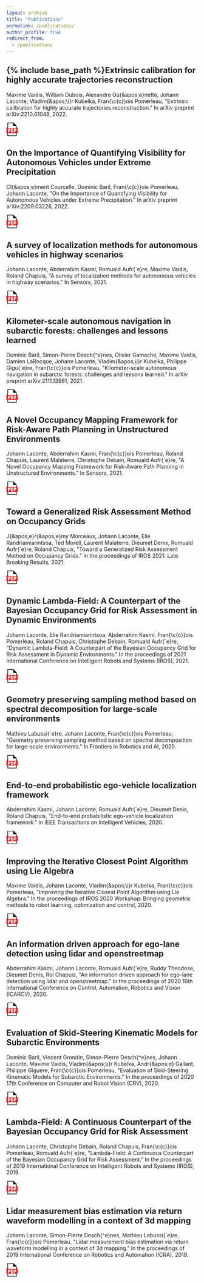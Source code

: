 ```yaml
---
layout: archive
title: "Publications"
permalink: /publications/
author_profile: true
redirect_from:
  - /publications
---
```


{% include base_path %}Extrinsic calibration for highly accurate trajectories reconstruction
------
 Maxime Vaidis,  William Dubois,  Alexandre Gu{\&apos;e}nette,  Johann Laconte,  Vladim{\&apos;\i}r Kubelka,  Fran{\c{c}}ois Pomerleau, &quot;Extrinsic calibration for highly accurate trajectories reconstruction.&quot; In arXiv preprint arXiv:2210.01048, 2022.

[![pdf](../images/pdf_icon.png)](https://scholar.google.com/scholar?q=Extrinsic+calibration+for+highly+accurate+trajectories+reconstruction)

On the Importance of Quantifying Visibility for Autonomous Vehicles under Extreme Precipitation
------
 Cl{\&apos;e}ment Courcelle,  Dominic Baril,  Fran{\c{c}}ois Pomerleau,  Johann Laconte, &quot;On the Importance of Quantifying Visibility for Autonomous Vehicles under Extreme Precipitation.&quot; In arXiv preprint arXiv:2209.03226, 2022.

[![pdf](../images/pdf_icon.png)](https://scholar.google.com/scholar?q=On+the+Importance+of+Quantifying+Visibility+for+Autonomous+Vehicles+under+Extreme+Precipitation)

A survey of localization methods for autonomous vehicles in highway scenarios
------
 Johann Laconte,  Abderrahim Kasmi,  Romuald Aufr{\`e}re,  Maxime Vaidis,  Roland Chapuis, &quot;A survey of localization methods for autonomous vehicles in highway scenarios.&quot; In Sensors, 2021.

[![pdf](../images/pdf_icon.png)](https://scholar.google.com/scholar?q=A+survey+of+localization+methods+for+autonomous+vehicles+in+highway+scenarios)

Kilometer-scale autonomous navigation in subarctic forests: challenges and lessons learned
------
 Dominic Baril,  Simon-Pierre Desch{\^e}nes,  Olivier Gamache,  Maxime Vaidis,  Damien LaRocque,  Johann Laconte,  Vladim{\&apos;\i}r Kubelka,  Philippe Gigu{\`e}re,  Fran{\c{c}}ois Pomerleau, &quot;Kilometer-scale autonomous navigation in subarctic forests: challenges and lessons learned.&quot; In arXiv preprint arXiv:2111.13981, 2021.

[![pdf](../images/pdf_icon.png)](https://scholar.google.com/scholar?q=Kilometer+scale+autonomous+navigation+in+subarctic+forests:+challenges+and+lessons+learned)

A Novel Occupancy Mapping Framework for Risk-Aware Path Planning in Unstructured Environments
------
 Johann Laconte,  Abderrahim Kasmi,  Fran{\c{c}}ois Pomerleau,  Roland Chapuis,  Laurent Malaterre,  Christophe Debain,  Romuald Aufr{\`e}re, &quot;A Novel Occupancy Mapping Framework for Risk-Aware Path Planning in Unstructured Environments.&quot; In Sensors, 2021.

[![pdf](../images/pdf_icon.png)](https://scholar.google.com/scholar?q=A+Novel+Occupancy+Mapping+Framework+for+Risk+Aware+Path+Planning+in+Unstructured+Environments)

Toward a Generalized Risk Assessment Method on Occupancy Grids
------
 J{\&apos;e}r{\&apos;e}my Morceaux,  Johann Laconte,  Elie Randriamiarintsoa,  Ted Morell,  Laurent Malaterre,  Dieumet Denis,  Romuald Aufr{\`e}re,  Roland Chapuis, &quot;Toward a Generalized Risk Assessment Method on Occupancy Grids.&quot; In the proceedings of IROS 2021: Late Breaking Results, 2021.

[![pdf](../images/pdf_icon.png)](https://scholar.google.com/scholar?q=Toward+a+Generalized+Risk+Assessment+Method+on+Occupancy+Grids)

Dynamic Lambda-Field: A Counterpart of the Bayesian Occupancy Grid for Risk Assessment in Dynamic Environments
------
 Johann Laconte,  Elie Randriamiarintsoa,  Abderrahim Kasmi,  Fran{\c{c}}ois Pomerleau,  Roland Chapuis,  Christophe Debain,  Romuald Aufr{\`e}re, &quot;Dynamic Lambda-Field: A Counterpart of the Bayesian Occupancy Grid for Risk Assessment in Dynamic Environments.&quot; In the proceedings of 2021 International Conference on Intelligent Robots and Systems (IROS), 2021.

[![pdf](../images/pdf_icon.png)](https://scholar.google.com/scholar?q=Dynamic+Lambda+Field:+A+Counterpart+of+the+Bayesian+Occupancy+Grid+for+Risk+Assessment+in+Dynamic+Environments)

Geometry preserving sampling method based on spectral decomposition for large-scale environments
------
 Mathieu Labussi{\`e}re,  Johann Laconte,  Fran{\c{c}}ois Pomerleau, &quot;Geometry preserving sampling method based on spectral decomposition for large-scale environments.&quot; In Frontiers in Robotics and AI, 2020.

[![pdf](../images/pdf_icon.png)](https://scholar.google.com/scholar?q=Geometry+preserving+sampling+method+based+on+spectral+decomposition+for+large+scale+environments)

End-to-end probabilistic ego-vehicle localization framework
------
 Abderrahim Kasmi,  Johann Laconte,  Romuald Aufr{\`e}re,  Dieumet Denis,  Roland Chapuis, &quot;End-to-end probabilistic ego-vehicle localization framework.&quot; In IEEE Transactions on Intelligent Vehicles, 2020.

[![pdf](../images/pdf_icon.png)](https://scholar.google.com/scholar?q=End+to+end+probabilistic+ego+vehicle+localization+framework)

Improving the Iterative Closest Point Algorithm using Lie Algebra
------
 Maxime Vaidis,  Johann Laconte,  Vladim{\&apos;\i}r Kubelka,  Fran{\c{c}}ois Pomerleau, &quot;Improving the Iterative Closest Point Algorithm using Lie Algebra.&quot; In the proceedings of IROS 2020 Workshop: Bringing geometric methods to robot learning, optimization and control, 2020.

[![pdf](../images/pdf_icon.png)](https://scholar.google.com/scholar?q=Improving+the+Iterative+Closest+Point+Algorithm+using+Lie+Algebra)

An information driven approach for ego-lane detection using lidar and openstreetmap
------
 Abderrahim Kasmi,  Johann Laconte,  Romuald Aufr{\`e}re,  Ruddy Theodose,  Dieumet Denis,  Rol Chapuis, &quot;An information driven approach for ego-lane detection using lidar and openstreetmap.&quot; In the proceedings of 2020 16th International Conference on Control, Automation, Robotics and Vision (ICARCV), 2020.

[![pdf](../images/pdf_icon.png)](https://scholar.google.com/scholar?q=An+information+driven+approach+for+ego+lane+detection+using+lidar+and+openstreetmap)

Evaluation of Skid-Steering Kinematic Models for Subarctic Environments
------
 Dominic Baril,  Vincent Grondin,  Simon-Pierre Desch{\^e}nes,  Johann Laconte,  Maxime Vaidis,  Vladim{\&apos;\i}r Kubelka,  Andr{\&apos;e} Gallant,  Philippe Giguere,  Fran{\c{c}}ois Pomerleau, &quot;Evaluation of Skid-Steering Kinematic Models for Subarctic Environments.&quot; In the proceedings of 2020 17th Conference on Computer and Robot Vision (CRV), 2020.

[![pdf](../images/pdf_icon.png)](https://scholar.google.com/scholar?q=Evaluation+of+Skid+Steering+Kinematic+Models+for+Subarctic+Environments)

Lambda-Field: A Continuous Counterpart of the Bayesian Occupancy Grid for Risk Assessment
------
 Johann Laconte,  Christophe Debain,  Roland Chapuis,  Fran{\c{c}}ois Pomerleau,  Romuald Aufr{\`e}re, &quot;Lambda-Field: A Continuous Counterpart of the Bayesian Occupancy Grid for Risk Assessment.&quot; In the proceedings of 2019 International Conference on Intelligent Robots and Systems (IROS), 2019.

[![pdf](../images/pdf_icon.png)](https://scholar.google.com/scholar?q=Lambda+Field:+A+Continuous+Counterpart+of+the+Bayesian+Occupancy+Grid+for+Risk+Assessment)

Lidar measurement bias estimation via return waveform modelling in a context of 3d mapping
------
 Johann Laconte,  Simon-Pierre Desch{\^e}nes,  Mathieu Labussi{\`e}re,  Fran{\c{c}}ois Pomerleau, &quot;Lidar measurement bias estimation via return waveform modelling in a context of 3d mapping.&quot; In the proceedings of 2019 International Conference on Robotics and Automation (ICRA), 2019.

[![pdf](../images/pdf_icon.png)](https://scholar.google.com/scholar?q=Lidar+measurement+bias+estimation+via+return+waveform+modelling+in+a+context+of+3d+mapping)

